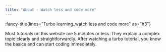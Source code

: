 ```yaml
---
title: "About - Watch less and code more"
---
```


:fancy-title{lines="Turbo learning_watch less and code more" as="h3"}

<section class="max-w-3xl text-xl">
<p>Most tutorials on this website are 5 minutes or less. They explain a complex topic clearly and straightforwardly. After watching a turbo tutorial, you know the basics and can start coding immediately.</p>
</section>
